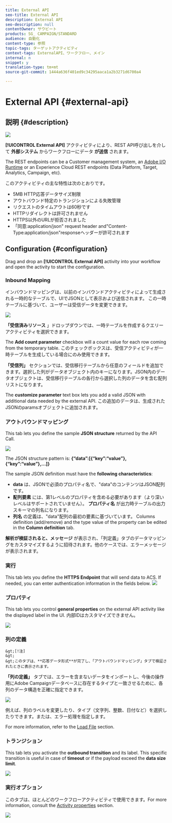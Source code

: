 ```yaml
---
title: External API
seo-title: External API
description: External API
seo-description: null
contentOwner: サウビート
products: SG_ CAMPAIGN/STANDARD
audience: 自動化
content-type: 参照
topic-tags: ターゲットアクティビティ
context-tags: ExternalAPI、ワークフロー、メイン
internal: n
snippet: y
translation-type: tm+mt
source-git-commit: 1444a636f401ed9c34295aaca1a2b3271d6700a4

---
```



# External API {#external-api}

## 説明 {#description}

![](assets/wf_externalAPI.png)

**[!UICONTROL External API]** アクティビティにより、REST API呼び出しを介して **外部システム** からワークフローにデータ **が送信** されます。

The REST endpoints can be a Customer management system, an [Adobe I/O Runtime](https://www.adobe.io/apis/experienceplatform/runtime.html) or an Experience Cloud REST endpoints (Data Platform, Target, Analytics, Campaign, etc).

このアクティビティの主な特性は次のとおりです。

* 5MB HTTP応答データサイズ制限
* アウトバウンド特定のトランジションによる失敗管理
* リクエストのタイムアウトは60秒です
* HTTPリダイレクトは許可されません
* HTTPS以外のURLが拒否されました
* 「同意:application/json" request header and"Content- Type:application/json"responseヘッダーが許可されます

## Configuration {#configuration}

Drag and drop an **[!UICONTROL External API]** activity into your workflow and open the activity to start the configuration.

### Inbound Mapping

インバウンドマッピングは、以前のインバウンドアクティビティによって生成される一時的なテーブルで、UIでJSONとして表示および送信されます。
この一時テーブルに基づいて、ユーザーは受信データを変更できます。

![](assets/externalAPI-inbound.png)

**「受信済みリソース** 」ドロップダウンでは、一時テーブルを作成するクエリーアクティビティを選択できます。

The **Add count parameter** checkbox will a count value for each row coming from the temporary table. このチェックボックスは、受信アクティビティが一時テーブルを生成している場合にのみ使用できます。

**「受信列」** セクションでは、受信移行テーブルから任意のフィールドを追加できます。選択した列がデータオブジェクト内のキーになります。JSON内のデータオブジェクトは、受信移行テーブルの各行から選択した列のデータを含む配列リストになります。

The **customize parameter** text box lets you add a valid JSON with additional data needed by the external API. この追加のデータは、生成されたJSONのparamsオブジェクトに追加されます。

### アウトバウンドマッピング

This tab lets you define the sample **JSON structure** returned by the API Call.

![](assets/externalAPI-outbound.png)

The JSON structure pattern is: **{“data”:[{“key”:“value”}, {“key”:“value”},...]}**

The sample JSON definition must have the **following characteristics**:

* **data** は、JSONで必須のプロパティ名で、"data"のコンテンツはJSON配列です。
* **配列要素** には、第1レベルのプロパティを含める必要があります（より深いレベルはサポートされていません）。
   **プロパティ名** が出力時テーブルの出力スキーマの列名になります。
* **列名** の定義は、"data"配列の最初の要素に基づいています。
Columns definition (add/remove) and the type value of the property can be edited in the **Column definition** tab.

**解析が検証されると、メッセージ** が表示され、「列定義」タブのデータマッピングをカスタマイズするように招待されます。他のケースでは、エラーメッセージが表示されます。

### 実行

This tab lets you define the **HTTPS Endpoint** that will send data to ACS. If needed, you can enter authentication information in the fields below.
![](assets/externalAPI-execution.png)

### プロパティ

This tab lets you control **general properties** on the external API activity like the displayed label in the UI. 内部IDはカスタマイズできません。

![](assets/externalAPI-properties.png)

### 列の定義

    &gt;[!注]
    &gt;
    &gt;このタブは、**応答データ形式**が完了し、「アウトバウンドマッピング」タブで検証されたときに表示されます。

**「列の定義」** タブでは、エラーを含まないデータをインポートし、今後の操作用にAdobe Campaignデータベースに存在するタイプと一致させるために、各列のデータ構造を正確に指定できます。

![](assets/externalAPI-column.png)

例えば、列のラベルを変更したり、タイプ（文字列、整数、日付など）を選択したりできます。または、エラー処理を指定します。

For more information, refer to the [Load File](../../automating/using/load-file.md) section.

### トランジション

This tab lets you activate the **outbound transition** and its label. This specific transition is useful in case of **timeout** or if the payload exceed the **data size limit**.

![](assets/externalAPI-transition.png)

### 実行オプション

このタブは、ほとんどのワークフローアクティビティで使用できます。For more information, consult the [Activity properties](../../automating/using/executing-a-workflow.md#activity-properties) section.

![](assets/externalAPI-options.png)

<!--
## Example: Managing coupons with External API Activity

This example illustrates how to **add coupon value** retrieving by a REST call to profiles and then sending an email containing these coupon values.

The workflow is presented as follows:

![](assets/externalAPI_activity_example1.png)

1. Drag and drop an **External API** activity
    1. Parse the JSON sample responsa as {"data":[{"code":"value"}]}.
    1. Add the **Rest endpoint URL** and define authentication setting if needed
    ![](assets/externalAPI_activity_example2.png)
    1. In the **column definition** tab, add a new column called **code** that will store the code value.
        ![](assets/externalAPI_activity_example3.png)
    1. Enabled an **outbound transition** to manage request failures.
1. Drag and drop a **Query** activity
    1. Configure the **Target** tab to query all the **@adobe.com** email. For different Query samples, refer to the [Query](../../automating/using/query.md) section.
    1. In the **additional data** tab, add a new column based on **rowId()** function. This additional column allows you to reconciliate coupon code with the profile ID..
        ![](assets/externalAPI_activity_example4.png)

        >[!NOTE]
        >
        >This reconciliation approach means that the profile query number is equal to the number of coupon values returned by the REST call.
1. Once this two activities are configured, drag and drop an **Enrichment** activity to associate coupon values with profiles.
    1. Select the previous Query activity in the **primarySet** field.
        ![](assets/externalAPI_activity_example5.png)
    1. Create a new relation in the **Advanced relations** tab, and add the following reconciliation criteria:
    1. **@expr1** coming grom the Query activity in the source expression field.
    1. **@lineNum** as an expression that returns the line number for each coupon value in the destination field.
        ![](assets/externalAPI_activity_example6.png)
        More information on the enrichment activity are available [here](../../automating/using/enrichment.md)

    1. The transition **Data Structure** will contain:
        ![](assets/externalAPI_activity_example7.png)
1. Finally drag and drop a **Send via Email** activity.
    You can modify your email template by adding the **code** personnalized field.

-->
